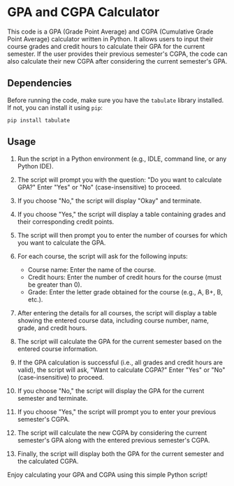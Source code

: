 # GPA and CGPA Calculator 

This code is a GPA (Grade Point Average) and CGPA (Cumulative Grade Point Average) calculator written in Python. It allows users to input their course grades and credit hours to calculate their GPA for the current semester. If the user provides their previous semester's CGPA, the code can also calculate their new CGPA after considering the current semester's GPA.

## Dependencies

Before running the code, make sure you have the `tabulate` library installed. If not, you can install it using `pip`:

```
pip install tabulate
```

## Usage

1. Run the script in a Python environment (e.g., IDLE, command line, or any Python IDE).

2. The script will prompt you with the question: "Do you want to calculate GPA?" Enter "Yes" or "No" (case-insensitive) to proceed.

3. If you choose "No," the script will display "Okay" and terminate.

4. If you choose "Yes," the script will display a table containing grades and their corresponding credit points.

5. The script will then prompt you to enter the number of courses for which you want to calculate the GPA.

6. For each course, the script will ask for the following inputs:
   - Course name: Enter the name of the course.
   - Credit hours: Enter the number of credit hours for the course (must be greater than 0).
   - Grade: Enter the letter grade obtained for the course (e.g., A, B+, B, etc.).

7. After entering the details for all courses, the script will display a table showing the entered course data, including course number, name, grade, and credit hours.

8. The script will calculate the GPA for the current semester based on the entered course information.

9. If the GPA calculation is successful (i.e., all grades and credit hours are valid), the script will ask, "Want to calculate CGPA?" Enter "Yes" or "No" (case-insensitive) to proceed.

10. If you choose "No," the script will display the GPA for the current semester and terminate.

11. If you choose "Yes," the script will prompt you to enter your previous semester's CGPA.

12. The script will calculate the new CGPA by considering the current semester's GPA along with the entered previous semester's CGPA.

13. Finally, the script will display both the GPA for the current semester and the calculated CGPA.

   Enjoy calculating your GPA and CGPA using this simple Python script!
